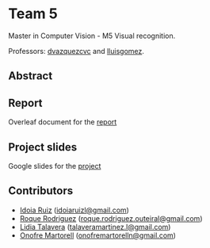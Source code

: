 # Team 5
Master in Computer Vision - M5 Visual recognition.

Professors: [dvazquezcvc](https://github.com/dvazquezcvc) and [lluisgomez](https://github.com/lluisgomez).

## Abstract

## Report

Overleaf document for the  [report](https://www.overleaf.com/read/pkxqmvsfjwqm)

## Project slides
Google slides for the [project](https://drive.google.com/open?id=1xjIemmBNH8XuA9MFeBLiE718U4IJnI8zhXV-gAfD86o) 
## Contributors

 * [Idoia Ruiz](https://github.com/idoiaruiz) (idoiaruizl@gmail.com)
 * [Roque Rodriguez](https://github.com/RoqueRouteiral) (roque.rodriguez.outeiral@gmail.com)
 * [Lidia Talavera](https://github.com/LidiaTalavera) (talaveramartinez.l@gmail.com)
 * [Onofre Martorell](https://github.com/OnofreMartorell) (onofremartorelln@gmail.com)
